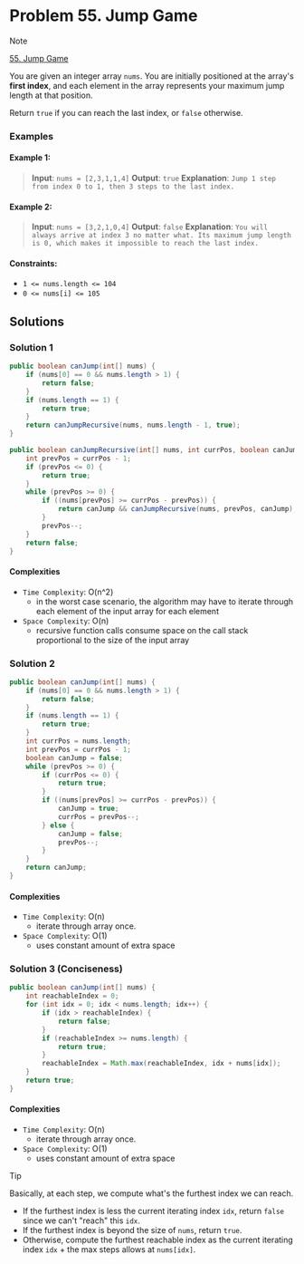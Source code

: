 # Problem 55. Jump Game

> [!NOTE]
> [55. Jump Game](https://leetcode.com/problems/jump-game/description/?envType=study-plan-v2&envId=top-interview-150)

You are given an integer array `nums`. You are initially positioned at the array's **first index**, and each element in the array represents your maximum jump length at that position.

Return `true` if you can reach the last index, or `false` otherwise.

### Examples

#### Example 1:

> **Input**: `nums = [2,3,1,1,4]`
> **Output**: `true`
> **Explanation**: `Jump 1 step from index 0 to 1, then 3 steps to the last index.`

#### Example 2:

> **Input**: `nums = [3,2,1,0,4]`
> **Output**: `false`
> **Explanation**: `You will always arrive at index 3 no matter what. Its maximum jump length is 0, which makes it impossible to reach the last index.`

#### Constraints:

- `1 <= nums.length <= 104`
- `0 <= nums[i] <= 105`

## Solutions

### Solution 1

```java
public boolean canJump(int[] nums) {
    if (nums[0] == 0 && nums.length > 1) {
        return false;
    }
    if (nums.length == 1) {
        return true;
    }
    return canJumpRecursive(nums, nums.length - 1, true);
}

public boolean canJumpRecursive(int[] nums, int currPos, boolean canJump) {
    int prevPos = currPos - 1;
    if (prevPos <= 0) {
        return true;
    }
    while (prevPos >= 0) {
        if ((nums[prevPos] >= currPos - prevPos)) {
            return canJump && canJumpRecursive(nums, prevPos, canJump);
        }
        prevPos--;
    }
    return false;
}
```

#### Complexities

- `Time Complexity`: O(n^2)
    - in the worst case scenario, the algorithm may have to iterate through each element of the input array for each element
- `Space Complexity`: O(n)
    - recursive function calls consume space on the call stack proportional to the size of the input array

### Solution 2

```java
public boolean canJump(int[] nums) {
    if (nums[0] == 0 && nums.length > 1) {
        return false;
    }
    if (nums.length == 1) {
        return true;
    }
    int currPos = nums.length;
    int prevPos = currPos - 1;
    boolean canJump = false;
    while (prevPos >= 0) {
        if (currPos <= 0) {
            return true;
        }
        if ((nums[prevPos] >= currPos - prevPos)) {
            canJump = true;
            currPos = prevPos--;
        } else {
            canJump = false;
            prevPos--;
        }
    }
    return canJump;
}
```

#### Complexities

- `Time Complexity`: O(n)
    - iterate through array once.
- `Space Complexity`: O(1)
    - uses constant amount of extra space

### Solution 3 (Conciseness)

```java
public boolean canJump(int[] nums) {
    int reachableIndex = 0;
    for (int idx = 0; idx < nums.length; idx++) {
        if (idx > reachableIndex) {
            return false;
        }
        if (reachableIndex >= nums.length) {
            return true;
        }
        reachableIndex = Math.max(reachableIndex, idx + nums[idx]);
    }
    return true;
}

```
#### Complexities

- `Time Complexity`: O(n)
    - iterate through array once.
- `Space Complexity`: O(1)
    - uses constant amount of extra space

> [!TIP]
> Basically, at each step, we compute what's the furthest index we can reach.
> - If the furthest index is less the current iterating index `idx`, return `false` since we can't "reach" this `idx`.
> - If the furthest index is beyond the size of `nums`, return `true`.
> - Otherwise, compute the furthest reachable index as the current iterating index `idx` + the max steps allows at `nums[idx]`.
